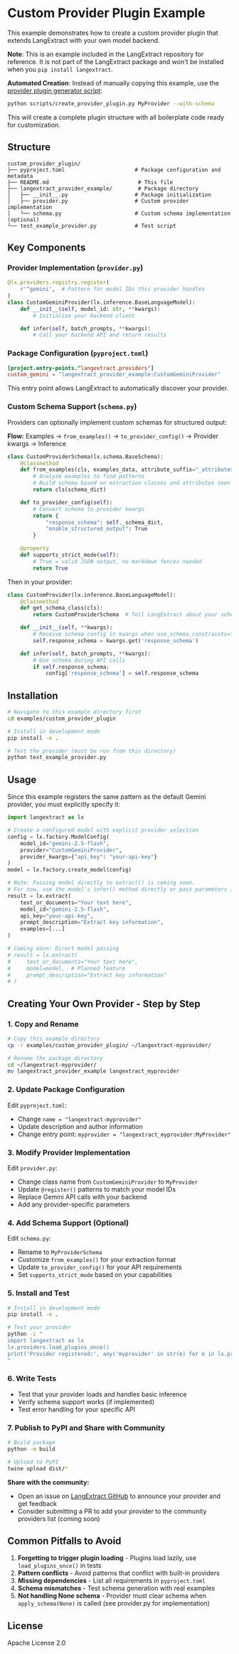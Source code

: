 # Custom Provider Plugin Example

This example demonstrates how to create a custom provider plugin that extends LangExtract with your own model backend.

**Note**: This is an example included in the LangExtract repository for reference. It is not part of the LangExtract package and won't be installed when you `pip install langextract`.

**Automated Creation**: Instead of manually copying this example, use the [provider plugin generator script](../../scripts/create_provider_plugin.py):
```bash
python scripts/create_provider_plugin.py MyProvider --with-schema
```
This will create a complete plugin structure with all boilerplate code ready for customization.

## Structure

```
custom_provider_plugin/
├── pyproject.toml                      # Package configuration and metadata
├── README.md                            # This file
├── langextract_provider_example/        # Package directory
│   ├── __init__.py                     # Package initialization
│   ├── provider.py                     # Custom provider implementation
│   └── schema.py                       # Custom schema implementation (optional)
└── test_example_provider.py            # Test script
```

## Key Components

### Provider Implementation (`provider.py`)

```python
@lx.providers.registry.register(
    r'^gemini',  # Pattern for model IDs this provider handles
)
class CustomGeminiProvider(lx.inference.BaseLanguageModel):
    def __init__(self, model_id: str, **kwargs):
        # Initialize your backend client

    def infer(self, batch_prompts, **kwargs):
        # Call your backend API and return results
```

### Package Configuration (`pyproject.toml`)

```toml
[project.entry-points."langextract.providers"]
custom_gemini = "langextract_provider_example:CustomGeminiProvider"
```

This entry point allows LangExtract to automatically discover your provider.

### Custom Schema Support (`schema.py`)

Providers can optionally implement custom schemas for structured output:

**Flow:** Examples → `from_examples()` → `to_provider_config()` → Provider kwargs → Inference

```python
class CustomProviderSchema(lx.schema.BaseSchema):
    @classmethod
    def from_examples(cls, examples_data, attribute_suffix="_attributes"):
        # Analyze examples to find patterns
        # Build schema based on extraction classes and attributes seen
        return cls(schema_dict)

    def to_provider_config(self):
        # Convert schema to provider kwargs
        return {
            "response_schema": self._schema_dict,
            "enable_structured_output": True
        }

    @property
    def supports_strict_mode(self):
        # True = valid JSON output, no markdown fences needed
        return True
```

Then in your provider:

```python
class CustomProvider(lx.inference.BaseLanguageModel):
    @classmethod
    def get_schema_class(cls):
        return CustomProviderSchema  # Tell LangExtract about your schema

    def __init__(self, **kwargs):
        # Receive schema config in kwargs when use_schema_constraints=True
        self.response_schema = kwargs.get('response_schema')

    def infer(self, batch_prompts, **kwargs):
        # Use schema during API calls
        if self.response_schema:
            config['response_schema'] = self.response_schema
```

## Installation

```bash
# Navigate to this example directory first
cd examples/custom_provider_plugin

# Install in development mode
pip install -e .

# Test the provider (must be run from this directory)
python test_example_provider.py
```

## Usage

Since this example registers the same pattern as the default Gemini provider, you must explicitly specify it:

```python
import langextract as lx

# Create a configured model with explicit provider selection
config = lx.factory.ModelConfig(
    model_id="gemini-2.5-flash",
    provider="CustomGeminiProvider",
    provider_kwargs={"api_key": "your-api-key"}
)
model = lx.factory.create_model(config)

# Note: Passing model directly to extract() is coming soon.
# For now, use the model's infer() method directly or pass parameters individually:
result = lx.extract(
    text_or_documents="Your text here",
    model_id="gemini-2.5-flash",
    api_key="your-api-key",
    prompt_description="Extract key information",
    examples=[...]
)

# Coming soon: Direct model passing
# result = lx.extract(
#     text_or_documents="Your text here",
#     model=model,  # Planned feature
#     prompt_description="Extract key information"
# )
```

## Creating Your Own Provider - Step by Step

### 1. Copy and Rename
```bash
# Copy this example directory
cp -r examples/custom_provider_plugin/ ~/langextract-myprovider/

# Rename the package directory
cd ~/langextract-myprovider/
mv langextract_provider_example langextract_myprovider
```

### 2. Update Package Configuration
Edit `pyproject.toml`:
- Change `name = "langextract-myprovider"`
- Update description and author information
- Change entry point: `myprovider = "langextract_myprovider:MyProvider"`

### 3. Modify Provider Implementation
Edit `provider.py`:
- Change class name from `CustomGeminiProvider` to `MyProvider`
- Update `@register()` patterns to match your model IDs
- Replace Gemini API calls with your backend
- Add any provider-specific parameters

### 4. Add Schema Support (Optional)
Edit `schema.py`:
- Rename to `MyProviderSchema`
- Customize `from_examples()` for your extraction format
- Update `to_provider_config()` for your API requirements
- Set `supports_strict_mode` based on your capabilities

### 5. Install and Test
```bash
# Install in development mode
pip install -e .

# Test your provider
python -c "
import langextract as lx
lx.providers.load_plugins_once()
print('Provider registered:', any('myprovider' in str(e) for e in lx.providers.registry.list_entries()))
"
```

### 6. Write Tests
- Test that your provider loads and handles basic inference
- Verify schema support works (if implemented)
- Test error handling for your specific API

### 7. Publish to PyPI and Share with Community
```bash
# Build package
python -m build

# Upload to PyPI
twine upload dist/*
```

**Share with the community:**
- Open an issue on [LangExtract GitHub](https://github.com/google/langextract/issues) to announce your provider and get feedback
- Consider submitting a PR to add your provider to the community providers list (coming soon)

## Common Pitfalls to Avoid

1. **Forgetting to trigger plugin loading** - Plugins load lazily, use `load_plugins_once()` in tests
2. **Pattern conflicts** - Avoid patterns that conflict with built-in providers
3. **Missing dependencies** - List all requirements in `pyproject.toml`
4. **Schema mismatches** - Test schema generation with real examples
5. **Not handling None schema** - Provider must clear schema when `apply_schema(None)` is called (see provider.py for implementation)

## License

Apache License 2.0
